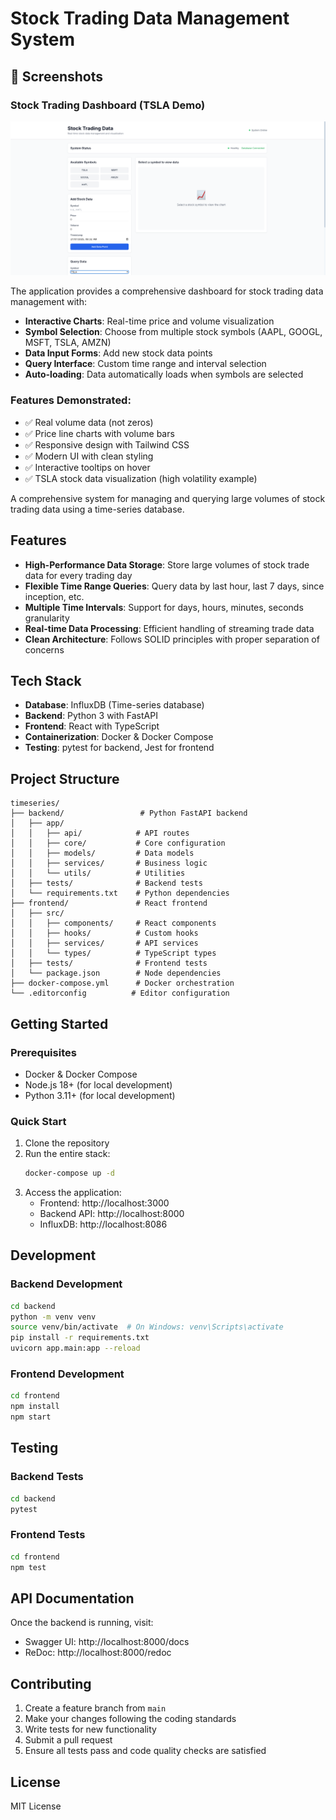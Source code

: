 # Stock Trading Data Management System

## 📸 Screenshots

### Stock Trading Dashboard (TSLA Demo)

![Stock Trading Dashboard - TSLA](screenshot_tsla.png)

The application provides a comprehensive dashboard for stock trading data management with:

- **Interactive Charts**: Real-time price and volume visualization
- **Symbol Selection**: Choose from multiple stock symbols (AAPL, GOOGL, MSFT, TSLA, AMZN)
- **Data Input Forms**: Add new stock data points
- **Query Interface**: Custom time range and interval selection
- **Auto-loading**: Data automatically loads when symbols are selected

### Features Demonstrated:

- ✅ Real volume data (not zeros)
- ✅ Price line charts with volume bars
- ✅ Responsive design with Tailwind CSS
- ✅ Modern UI with clean styling
- ✅ Interactive tooltips on hover
- ✅ TSLA stock data visualization (high volatility example)

A comprehensive system for managing and querying large volumes of stock trading data using a time-series database.

## Features

- **High-Performance Data Storage**: Store large volumes of stock trade data for every trading day
- **Flexible Time Range Queries**: Query data by last hour, last 7 days, since inception, etc.
- **Multiple Time Intervals**: Support for days, hours, minutes, seconds granularity
- **Real-time Data Processing**: Efficient handling of streaming trade data
- **Clean Architecture**: Follows SOLID principles with proper separation of concerns

## Tech Stack

- **Database**: InfluxDB (Time-series database)
- **Backend**: Python 3 with FastAPI
- **Frontend**: React with TypeScript
- **Containerization**: Docker & Docker Compose
- **Testing**: pytest for backend, Jest for frontend

## Project Structure

```
timeseries/
├── backend/                 # Python FastAPI backend
│   ├── app/
│   │   ├── api/            # API routes
│   │   ├── core/           # Core configuration
│   │   ├── models/         # Data models
│   │   ├── services/       # Business logic
│   │   └── utils/          # Utilities
│   ├── tests/              # Backend tests
│   └── requirements.txt    # Python dependencies
├── frontend/               # React frontend
│   ├── src/
│   │   ├── components/     # React components
│   │   ├── hooks/          # Custom hooks
│   │   ├── services/       # API services
│   │   └── types/          # TypeScript types
│   ├── tests/              # Frontend tests
│   └── package.json        # Node dependencies
├── docker-compose.yml      # Docker orchestration
└── .editorconfig          # Editor configuration
```

## Getting Started

### Prerequisites

- Docker & Docker Compose
- Node.js 18+ (for local development)
- Python 3.11+ (for local development)

### Quick Start

1. Clone the repository
2. Run the entire stack:
   ```bash
   docker-compose up -d
   ```
3. Access the application:
   - Frontend: http://localhost:3000
   - Backend API: http://localhost:8000
   - InfluxDB: http://localhost:8086

## Development

### Backend Development

```bash
cd backend
python -m venv venv
source venv/bin/activate  # On Windows: venv\Scripts\activate
pip install -r requirements.txt
uvicorn app.main:app --reload
```

### Frontend Development

```bash
cd frontend
npm install
npm start
```

## Testing

### Backend Tests

```bash
cd backend
pytest
```

### Frontend Tests

```bash
cd frontend
npm test
```

## API Documentation

Once the backend is running, visit:

- Swagger UI: http://localhost:8000/docs
- ReDoc: http://localhost:8000/redoc

## Contributing

1. Create a feature branch from `main`
2. Make your changes following the coding standards
3. Write tests for new functionality
4. Submit a pull request
5. Ensure all tests pass and code quality checks are satisfied

## License

MIT License
